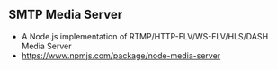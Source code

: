 ## SMTP Media Server

- A Node.js implementation of RTMP/HTTP-FLV/WS-FLV/HLS/DASH Media Server
- https://www.npmjs.com/package/node-media-server
